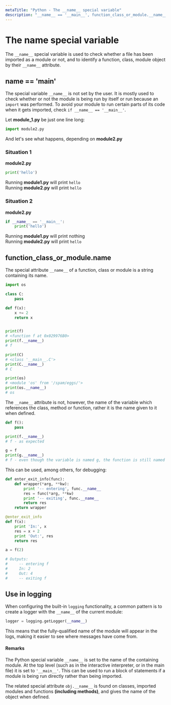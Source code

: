 ```yaml
---
metaTitle: "Python - The __name__ special variable"
description: "__name__ == '__main__', function_class_or_module.__name__, Use in logging"
---
```


# The __name__ special variable


The `__name__` special variable is used to check whether a file has been imported as a module or not, and to identify a function, class, module object by their `__name__` attribute.



## __name__ == '__main__'


The special variable `__name__` is not set by the user. It is mostly used to check whether or not the module is being run by itself or run because an `import` was performed. To avoid your module to run certain parts of its code when it gets imported, check `if __name__ == '__main__'`.

Let **module_1.py** be just one line long:

```py
import module2.py

```

And let's see what happens, depending on **module2.py**

### Situation 1

**module2.py**

```py
print('hello')

```

Running **module1.py** will print `hello`<br />
Running **module2.py** will print `hello`

### Situation 2

**module2.py**

```py
if __name__ == '__main__':
    print('hello')

```

Running **module1.py** will print nothing<br />
Running **module2.py** will print `hello`



## function_class_or_module.__name__


The special attribute `__name__` of a function, class or module is a string containing its name.

```py
import os

class C:
    pass

def f(x):
    x += 2
    return x


print(f)
# <function f at 0x029976B0>
print(f.__name__)
# f

print(C)
# <class '__main__.C'>
print(C.__name__)
# C

print(os)
# <module 'os' from '/spam/eggs/'>
print(os.__name__)
# os

```

The `__name__` attribute is not, however, the name of the variable which references the class, method or function, rather it is the name given to it when defined.

```py
def f():
    pass

print(f.__name__)
# f - as expected

g = f
print(g.__name__)
# f - even though the variable is named g, the function is still named f

```

This can be used, among others, for debugging:

```py
def enter_exit_info(func):
    def wrapper(*arg, **kw):
        print '-- entering', func.__name__
        res = func(*arg, **kw)
        print '-- exiting', func.__name__
        return res
    return wrapper

@enter_exit_info
def f(x):
    print 'In:', x
    res = x + 2
    print 'Out:', res
    return res

a = f(2)

# Outputs:
#     -- entering f
#     In: 2
#     Out: 4
#     -- exiting f

```



## Use in logging


When configuring the built-in `logging` functionality, a common pattern is to create a logger with the `__name__` of the current module:

```py
logger = logging.getLogger(__name__)

```

This means that the fully-qualified name of the module will appear in the logs, making it easier to see where messages have come from.



#### Remarks


The Python special variable `__name__` is set to the name of the containing module. At the top level (such as in the interactive interpreter, or in the main file) it is set to `'__main__'`. This can be used to run a block of statements if a module is being run directly rather than being imported.

The related special attribute `obj.__name__` is found on classes, imported modules and  functions **(including methods)**, and gives the name of the object when defined.

